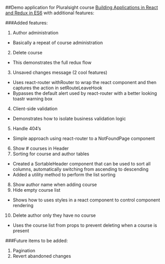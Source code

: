 ##Demo application for Pluralsight course [Building Applications in React and Redux in ES6](https://github.com/coryhouse/pluralsight-redux-starter) with additional features:

###Added features:
1. Author administration
* Basically a repeat of course administration
2. Delete course
* This demonstrates the full redux flow
3. Unsaved changes message (2 cool features)
* Uses react-router withRouter to wrap the react component and then captures the action in setRouteLeaveHook
* Bypasses the default alert used by react-router with a better looking toastr warning box
4. Client-side validation
* Demonstrates how to isolate business validation logic
5. Handle 404’s
* Simple approach using react-router to a NotFoundPage component
6. Show # courses in Header
7. Sorting for course and author tables
* Created a SortableHeader component that can be used to sort all columns, automatically switching from ascending to descending
* Added a utility method to perform the list sorting
8. Show author name when adding course
9. Hide empty course list
* Shows how to uses styles in a react component to control component rendering
10. Delete author only they have no course
* Uses the course list from props to prevent deleting when a course is present

###Future items to be added:
1. Pagination
2. Revert abandoned changes
